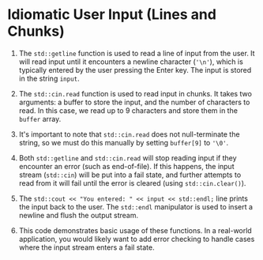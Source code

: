 # Idiomatic User Input (Lines and Chunks)
1. The `std::getline` function is used to read a line of input from the user. It will read input until it encounters a newline character (`'\n'`), which is typically entered by the user pressing the Enter key. The input is stored in the string `input`.

2. The `std::cin.read` function is used to read input in chunks. It takes two arguments: a buffer to store the input, and the number of characters to read. In this case, we read up to 9 characters and store them in the `buffer` array.

3. It's important to note that `std::cin.read` does not null-terminate the string, so we must do this manually by setting `buffer[9]` to `'\0'`.

4. Both `std::getline` and `std::cin.read` will stop reading input if they encounter an error (such as end-of-file). If this happens, the input stream (`std::cin`) will be put into a fail state, and further attempts to read from it will fail until the error is cleared (using `std::cin.clear()`).

5. The `std::cout << "You entered: " << input << std::endl;` line prints the input back to the user. The `std::endl` manipulator is used to insert a newline and flush the output stream.

6. This code demonstrates basic usage of these functions. In a real-world application, you would likely want to add error checking to handle cases where the input stream enters a fail state.